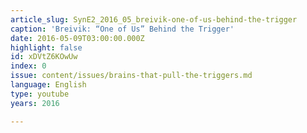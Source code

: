 ```yaml
---
article_slug: SynE2_2016_05_breivik-one-of-us-behind-the-trigger
caption: 'Breivik: “One of Us” Behind the Trigger'
date: 2016-05-09T03:00:00.000Z
highlight: false
id: xDVtZ6KOwUw
index: 0
issue: content/issues/brains-that-pull-the-triggers.md
language: English
type: youtube
years: 2016

---
```

